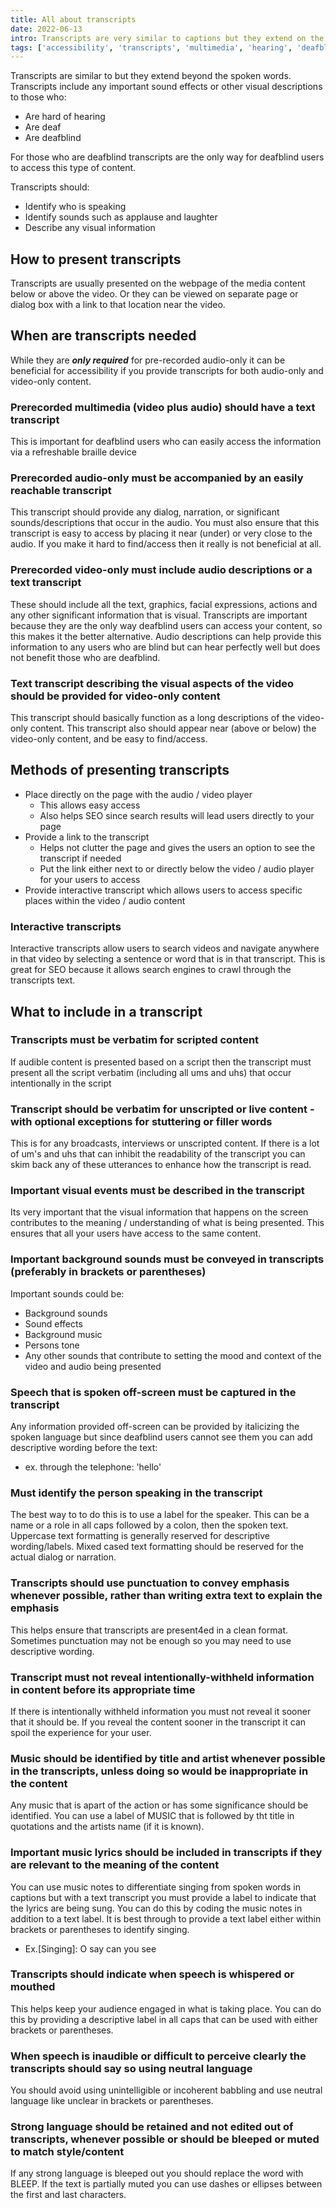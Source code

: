 ```yaml
---
title: All about transcripts
date: 2022-06-13
intro: Transcripts are very similar to captions but they extend on the spoken words by including any important sound effects or other visual descriptions that may not be provided via captions. These benefit the hard of hearing, deaf, and deafblind. For deafblind users transcripts are the only way for them to access the content. Read more to learn about transcripts are important, when to use them and how you should present them for your users. 
tags: ['accessibility', 'transcripts', 'multimedia', 'hearing', 'deafblind']
---
```

Transcripts are similar to but they extend beyond the spoken words. Transcripts include any important sound effects or other visual descriptions to those who: 
- Are hard of hearing
- Are deaf
- Are deafblind

For those who are deafblind transcripts are the only way for deafblind users to access this type of content. 

Transcripts should: 
- Identify who is speaking
- Identify sounds such as applause and laughter
- Describe any visual information

## How to present transcripts
Transcripts are usually presented on the webpage of the media content below or above the video. Or they can be viewed on separate page or dialog box with a link to that location near the video. 

## When are transcripts needed
While they are ***only required*** for pre-recorded audio-only it can be beneficial for accessibility if you provide transcripts for both audio-only and video-only content. 

### Prerecorded multimedia (video plus audio) should have a text transcript
This is important for deafblind users who can easily access the information via a refreshable braille device

### Prerecorded audio-only must be accompanied by an easily reachable transcript
This transcript should provide any dialog, narration, or significant sounds/descriptions that occur in the audio. You must also ensure that this transcript is easy to access by placing it near (under) or very close to the audio. If you make it hard to find/access then it really is not beneficial at all. 

### Prerecorded video-only must include audio descriptions or a text transcript
These should include all the text, graphics, facial expressions, actions and any other significant information that is visual. Transcripts are important because they are the only way deafblind users can access your content, so this makes it the better alternative. Audio descriptions can help provide this information to any users who are blind but can hear perfectly well but does not benefit those who are deafblind. 

### Text transcript describing the visual aspects of the video should be provided for video-only content
This transcript should basically function as a long descriptions of the video-only content. This transcript also should appear near (above or below) the video-only content, and be easy to find/access. 

## Methods of presenting transcripts
- Place directly on the page with the audio / video player
  - This allows easy access
  - Also helps SEO since search results will lead users directly to your page
- Provide a link to the transcript
  - Helps not clutter the page and gives the users an option to see the transcript if needed
  - Put the link either next to or directly below the video / audio player for your users to access
- Provide interactive transcript which allows users to access specific places within the video / audio content

### Interactive transcripts
Interactive transcripts allow users to search videos and navigate anywhere in that video by selecting a sentence or word that is in that transcript. This is great for SEO because it allows search engines to crawl through the transcripts text. 

## What to include in a transcript
### Transcripts must be verbatim for scripted content
If audible content is presented based on a script then the transcript must present all the script verbatim (including all ums and uhs) that occur intentionally in the script
### Transcript should be verbatim for unscripted or live content - with optional exceptions for stuttering or filler words
This is for any broadcasts, interviews or unscripted content. If there is a lot of um's and uhs that can inhibit the readability of the transcript you can skim back any of these utterances to enhance how the transcript is read. 
### Important visual events must be described in the transcript
Its very important that the visual information that happens on the screen contributes to the meaning / understanding of what is being presented. This ensures that all your users have access to the same content. 
### Important background sounds must be conveyed in transcripts (preferably in brackets or parentheses)
Important sounds could be: 
- Background sounds
- Sound effects
- Background music
- Persons tone
- Any other sounds that contribute to setting the mood and context of the video and audio being presented
### Speech that is spoken off-screen must be captured in the transcript
Any information provided off-screen can be provided by italicizing the spoken language but since deafblind users cannot see them you can add descriptive wording before the text: 
- ex. through the telephone: 'hello'

### Must identify the person speaking in the transcript
The best way to to do this is to use a label for the speaker. This can be a name or a role in all caps followed by a colon, then the spoken text. Uppercase text formatting is generally reserved for descriptive wording/labels. Mixed cased text formatting should be reserved for the actual dialog or narration. 

### Transcripts should use punctuation to convey emphasis whenever possible, rather than writing extra text to explain the emphasis
This helps ensure that transcripts are present4ed in a clean format. Sometimes punctuation may not be enough so you may need to use descriptive wording. 

### Transcript must not reveal intentionally-withheld information in content before its appropriate time
If there is intentionally withheld information you must not reveal it sooner that it should be. If you reveal the content sooner in the transcript it can spoil the experience for your user. 

### Music should be identified by title and artist whenever possible in the transcripts, unless doing so would be inappropriate in the content
Any music that is apart of the action or has some significance should be identified. You can use a label of MUSIC that is followed by tht title in quotations and the artists name (if it is known). 

### Important music lyrics should be included in transcripts if they are relevant to the meaning of the content
You can use music notes to differentiate singing from spoken words in captions but with a text transcript you must  provide a label to indicate that the lyrics are being sung. You can do this by coding the music notes in addition to a text label. It is best through to provide a text label either within brackets or parentheses to identify singing. 
- Ex.[Singing]: O say can you see

### Transcripts should indicate when speech is whispered or mouthed
This helps keep your audience engaged in what is taking place. You can do this by providing a descriptive label in all caps that can be used with either brackets or parentheses. 

### When speech is inaudible or difficult to perceive clearly the transcripts should say so using neutral language
You should avoid using unintelligible or incoherent babbling and use neutral language like unclear in brackets or parentheses.

### Strong language should be retained and not edited out of transcripts, whenever possible or should be bleeped or muted to match style/content
If any strong language is bleeped out you should replace the word with BLEEP. If the text is partially muted you can use dashes or ellipses between the first and last characters. 